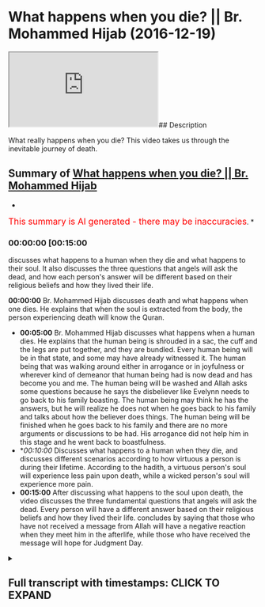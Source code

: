 # What happens when you die? || Br. Mohammed Hijab (2016-12-19)

<iframe loading='lazy' src='https://www.youtube.com/embed/UWaMAL6liew'></iframe>## Description

What really happens when you die? This video takes us through the inevitable journey of death.

## Summary of [What happens when you die? || Br. Mohammed Hijab](https://www.youtube.com/watch?v=UWaMAL6liew)


*

<span style="color:red; font-size:125%">This summary is AI generated - there may be inaccuracies</span>. [](/)*

### <a onclick="modifyYTiframeseektime('900')">00:00:00 [00:15:00</a>

 discusses what happens to a human when they die and what happens to their soul. It also discusses the three questions that angels will ask the dead, and how each person's answer will be different based on their religious beliefs and how they lived their life.

**<a onclick="modifyYTiframeseektime('0')">00:00:00</a>**  Br. Mohammed Hijab discusses death and what happens when one dies. He explains that when the soul is extracted from the body, the person experiencing death will know the Quran.
* **<a onclick="modifyYTiframeseektime('300')">00:05:00</a>**  Br. Mohammed Hijab discusses what happens when a human dies. He explains that the human being is shrouded in a sac, the cuff and the legs are put together, and they are bundled. Every human being will be in that state, and some may have already witnessed it. The human being that was walking around either in arrogance or in joyfulness or wherever kind of demeanor that human being had is now dead and has become you and me. The human being will be washed and Allah asks some questions because he says the disbeliever like Evelynn needs to go back to his family boasting. The human being may think he has the answers, but he will realize he does not when he goes back to his family and talks about how the believer does things. The human being will be finished when he goes back to his family and there are no more arguments or discussions to be had. His arrogance did not help him in this stage and he went back to boastfulness.
* **<a onclick="modifyYTiframeseektime('600')">00:10:00</a>* Discusses what happens to a human when they die, and discusses different scenarios according to how virtuous a person is during their lifetime. According to the hadith, a virtuous person's soul will experience less pain upon death, while a wicked person's soul will experience more pain.
* **<a onclick="modifyYTiframeseektime('900')">00:15:00</a>** After discussing what happens to the soul upon death, the video discusses the three fundamental questions that angels will ask the dead. Every person will have a different answer based on their religious beliefs and how they lived their life.  concludes by saying that those who have not received a message from Allah will have a negative reaction when they meet him in the afterlife, while those who have received the message will hope for Judgment Day.

<details><summary><h2>Full transcript with timestamps: CLICK TO EXPAND</h2></summary>

<a onclick="modifyYTiframeseektime('0)')">0:00:00 I feel so dirty would you be honest a<\/a>
<a onclick="modifyYTiframeseektime('15)')">0:00:15 few<\/a>
<a onclick="modifyYTiframeseektime('15)')">0:00:15 nakawara he said oh la la la la la la<\/a>
<a onclick="modifyYTiframeseektime('20)')">0:00:20 sharika lah la shadow and Mohammad and I<\/a>
<a onclick="modifyYTiframeseektime('22)')">0:00:22 would or a solo or that today we're<\/a>
<a onclick="modifyYTiframeseektime('26)')">0:00:26 going to speak about death this is what<\/a>
<a onclick="modifyYTiframeseektime('29)')">0:00:29 the brothers the organizers have told me<\/a>
<a onclick="modifyYTiframeseektime('32)')">0:00:32 to speak about so I'm gonna honor the<\/a>
<a onclick="modifyYTiframeseektime('35)')">0:00:35 Angela and speak about death let's get<\/a>
<a onclick="modifyYTiframeseektime('38)')">0:00:38 to the stage of death death happens as<\/a>
<a onclick="modifyYTiframeseektime('42)')">0:00:42 we said the atheist in his mind frame he<\/a>
<a onclick="modifyYTiframeseektime('44)')">0:00:44 has no explanation for why we're alive<\/a>
<a onclick="modifyYTiframeseektime('47)')">0:00:47 he doesn't know so if you ask him how do<\/a>
<a onclick="modifyYTiframeseektime('49)')">0:00:49 we die he's gonna give you a biological<\/a>
<a onclick="modifyYTiframeseektime('51)')">0:00:51 answer though you know the heart stops<\/a>
<a onclick="modifyYTiframeseektime('53)')">0:00:53 okay thank you very much we know that<\/a>
<a onclick="modifyYTiframeseektime('56)')">0:00:56 happens but is there anything else that<\/a>
<a onclick="modifyYTiframeseektime('58)')">0:00:58 happens no we don't know okay well let<\/a>
<a onclick="modifyYTiframeseektime('61)')">0:01:01 me tell you then right<\/a>
<a onclick="modifyYTiframeseektime('62)')">0:01:02 the answer is this that consciousness is<\/a>
<a onclick="modifyYTiframeseektime('66)')">0:01:06 explained through our oh yes Aluna can<\/a>
<a onclick="modifyYTiframeseektime('69)')">0:01:09 draw a lost planet Allah says in the<\/a>
<a onclick="modifyYTiframeseektime('72)')">0:01:12 Quran they ask you about the soul and<\/a>
<a onclick="modifyYTiframeseektime('74)')">0:01:14 they say the soul is from the decree of<\/a>
<a onclick="modifyYTiframeseektime('76)')">0:01:16 your Lord and you won't know you won't<\/a>
<a onclick="modifyYTiframeseektime('78)')">0:01:18 be given up knowledge of it except for a<\/a>
<a onclick="modifyYTiframeseektime('79)')">0:01:19 little bit yeah so in other words the<\/a>
<a onclick="modifyYTiframeseektime('83)')">0:01:23 reason why we're alive is because allah<\/a>
<a onclick="modifyYTiframeseektime('85)')">0:01:25 subhanaw taala<\/a>
<a onclick="modifyYTiframeseektime('86)')">0:01:26 has given us a soul which was breathed<\/a>
<a onclick="modifyYTiframeseektime('88)')">0:01:28 into us in our infinite sages when were<\/a>
<a onclick="modifyYTiframeseektime('91)')">0:01:31 in the mother's womb now what is this<\/a>
<a onclick="modifyYTiframeseektime('97)')">0:01:37 extraction then that takes place at<\/a>
<a onclick="modifyYTiframeseektime('98)')">0:01:38 death how does it take place and then<\/a>
<a onclick="modifyYTiframeseektime('101)')">0:01:41 what would happen when you die<\/a>
<a onclick="modifyYTiframeseektime('102)')">0:01:42 physically speaking and metaphysically<\/a>
<a onclick="modifyYTiframeseektime('106)')">0:01:46 speaking the extraction process is a<\/a>
<a onclick="modifyYTiframeseektime('111)')">0:01:51 process which everybody will feel the<\/a>
<a onclick="modifyYTiframeseektime('116)')">0:01:56 raw will be extracted from the human<\/a>
<a onclick="modifyYTiframeseektime('118)')">0:01:58 being the raw the soul will be taken<\/a>
<a onclick="modifyYTiframeseektime('123)')">0:02:03 away from the human being extracted from<\/a>
<a onclick="modifyYTiframeseektime('126)')">0:02:06 the human being<\/a>
<a onclick="modifyYTiframeseektime('129)')">0:02:09 and when that happens the human being<\/a>
<a onclick="modifyYTiframeseektime('132)')">0:02:12 will enter a different realm just as<\/a>
<a onclick="modifyYTiframeseektime('135)')">0:02:15 when he sleeps<\/a>
<a onclick="modifyYTiframeseektime('137)')">0:02:17 he can sleep he can dream and think<\/a>
<a onclick="modifyYTiframeseektime('140)')">0:02:20 about and taste new things just like<\/a>
<a onclick="modifyYTiframeseektime('142)')">0:02:22 that the human being will move into a la<\/a>
<a onclick="modifyYTiframeseektime('145)')">0:02:25 mujer to dunya the hassles are here from<\/a>
<a onclick="modifyYTiframeseektime('148)')">0:02:28 here from the worldly life to the bars<\/a>
<a onclick="modifyYTiframeseektime('151)')">0:02:31 of life yeah<\/a>
<a onclick="modifyYTiframeseektime('153)')">0:02:33 so what is this bars of life what's<\/a>
<a onclick="modifyYTiframeseektime('155)')">0:02:35 going on okay let's talk about it<\/a>
<a onclick="modifyYTiframeseektime('159)')">0:02:39 allah subhanho wa taala in a sort of<\/a>
<a onclick="modifyYTiframeseektime('163)')">0:02:43 most of you know and as that he talks<\/a>
<a onclick="modifyYTiframeseektime('164)')">0:02:44 about energy at a lot of them of her<\/a>
<a onclick="modifyYTiframeseektime('166)')">0:02:46 students a Nazarite are the angels that<\/a>
<a onclick="modifyYTiframeseektime('169)')">0:02:49 take away your soul allah subhanaw taala<\/a>
<a onclick="modifyYTiframeseektime('176)')">0:02:56 is not karana Siddiqui Emma in the 75th<\/a>
<a onclick="modifyYTiframeseektime('178)')">0:02:58 or of the Quran he says Kalavati<\/a>
<a onclick="modifyYTiframeseektime('188)')">0:03:08 tow-rope in lemon<\/a>
<a onclick="modifyYTiframeseektime('192)')">0:03:12 [Music]<\/a>
<a onclick="modifyYTiframeseektime('197)')">0:03:17 that when the soul reaches a Taraki<\/a>
<a onclick="modifyYTiframeseektime('202)')">0:03:22 which is where the Hulk is now the Hulk<\/a>
<a onclick="modifyYTiframeseektime('206)')">0:03:26 is visible raka is a thermal Hulk which<\/a>
<a onclick="modifyYTiframeseektime('209)')">0:03:29 means the throat now just imagine for a<\/a>
<a onclick="modifyYTiframeseektime('211)')">0:03:31 second that the human being the soul of<\/a>
<a onclick="modifyYTiframeseektime('217)')">0:03:37 the human being is ascending upward yes<\/a>
<a onclick="modifyYTiframeseektime('221)')">0:03:41 there's something that that human being<\/a>
<a onclick="modifyYTiframeseektime('223)')">0:03:43 is feeling where there is an ascension<\/a>
<a onclick="modifyYTiframeseektime('227)')">0:03:47 you feel something moving up your body<\/a>
<a onclick="modifyYTiframeseektime('229)')">0:03:49 and it reaches the throat just think<\/a>
<a onclick="modifyYTiframeseektime('236)')">0:03:56 about how that will feel well then the<\/a>
<a onclick="modifyYTiframeseektime('247)')">0:04:07 person who is dying and that rate that<\/a>
<a onclick="modifyYTiframeseektime('251)')">0:04:11 person will know the Quran says that<\/a>
<a onclick="modifyYTiframeseektime('254)')">0:04:14 this is the separation al-farouq means<\/a>
<a onclick="modifyYTiframeseektime('257)')">0:04:17 the separation meaning from this world<\/a>
<a onclick="modifyYTiframeseektime('261)')">0:04:21 that person when the soul distinct they<\/a>
<a onclick="modifyYTiframeseektime('265)')">0:04:25 denied this thing they didn't want to<\/a>
<a onclick="modifyYTiframeseektime('267)')">0:04:27 take into consideration it reaches up to<\/a>
<a onclick="modifyYTiframeseektime('270)')">0:04:30 the throat and he feels it in that area<\/a>
<a onclick="modifyYTiframeseektime('277)')">0:04:37 he will know that this is over<\/a>
<a onclick="modifyYTiframeseektime('283)')">0:04:43 this will happen to you this will happen<\/a>
<a onclick="modifyYTiframeseektime('287)')">0:04:47 to me and this will happen to our<\/a>
<a onclick="modifyYTiframeseektime('289)')">0:04:49 parents<\/a>
<a onclick="modifyYTiframeseektime('292)')">0:04:52 well the fatty sir promise<\/a>
<a onclick="modifyYTiframeseektime('302)')">0:05:02 we fast forward now<\/a>
<a onclick="modifyYTiframeseektime('305)')">0:05:05 the human being is shrouded a sac is the<\/a>
<a onclick="modifyYTiframeseektime('309)')">0:05:09 cuff the CAF's or the legs are put<\/a>
<a onclick="modifyYTiframeseektime('314)')">0:05:14 together are bundled are shrouded they<\/a>
<a onclick="modifyYTiframeseektime('321)')">0:05:21 are bundled every human being will be in<\/a>
<a onclick="modifyYTiframeseektime('326)')">0:05:26 that state we might have to witness our<\/a>
<a onclick="modifyYTiframeseektime('330)')">0:05:30 parents in that state or our children in<\/a>
<a onclick="modifyYTiframeseektime('334)')">0:05:34 that state we don't know who will come<\/a>
<a onclick="modifyYTiframeseektime('336)')">0:05:36 first we may have already witnessed this<\/a>
<a onclick="modifyYTiframeseektime('341)')">0:05:41 the human being that was walking around<\/a>
<a onclick="modifyYTiframeseektime('346)')">0:05:46 either in arrogance or in joyfulness or<\/a>
<a onclick="modifyYTiframeseektime('351)')">0:05:51 wherever kind of demeanor that human<\/a>
<a onclick="modifyYTiframeseektime('353)')">0:05:53 being had joking laughing smiling eating<\/a>
<a onclick="modifyYTiframeseektime('357)')">0:05:57 sleeping waking up going to school<\/a>
<a onclick="modifyYTiframeseektime('360)')">0:06:00 coming back memories not human being now<\/a>
<a onclick="modifyYTiframeseektime('367)')">0:06:07 has died and that human being will be<\/a>
<a onclick="modifyYTiframeseektime('372)')">0:06:12 you and me the human being will be<\/a>
<a onclick="modifyYTiframeseektime('377)')">0:06:17 shrouded into a white garment will be<\/a>
<a onclick="modifyYTiframeseektime('384)')">0:06:24 washed<\/a>
<a onclick="modifyYTiframeseektime('387)')">0:06:27 the human being will be washed and you<\/a>
<a onclick="modifyYTiframeseektime('392)')">0:06:32 know what happens when they wash the<\/a>
<a onclick="modifyYTiframeseektime('393)')">0:06:33 human being they must ensure that the<\/a>
<a onclick="modifyYTiframeseektime('399)')">0:06:39 the anus of the human being has<\/a>
<a onclick="modifyYTiframeseektime('401)')">0:06:41 something inside of it like a cotton<\/a>
<a onclick="modifyYTiframeseektime('403)')">0:06:43 wool or something so he doesn't so<\/a>
<a onclick="modifyYTiframeseektime('405)')">0:06:45 things don't come out of him and they<\/a>
<a onclick="modifyYTiframeseektime('408)')">0:06:48 will close his eyes or her eyes they<\/a>
<a onclick="modifyYTiframeseektime('411)')">0:06:51 were washed out human being the human<\/a>
<a onclick="modifyYTiframeseektime('414)')">0:06:54 being will be carried by people that<\/a>
<a onclick="modifyYTiframeseektime('417)')">0:06:57 human being cannot do anything anymore<\/a>
<a onclick="modifyYTiframeseektime('422)')">0:07:02 the food that that human being ate the<\/a>
<a onclick="modifyYTiframeseektime('426)')">0:07:06 drink that human being drank everything<\/a>
<a onclick="modifyYTiframeseektime('430)')">0:07:10 that human being did it's not gonna help<\/a>
<a onclick="modifyYTiframeseektime('434)')">0:07:14 that human being unless it's good deeds<\/a>
<a onclick="modifyYTiframeseektime('438)')">0:07:18 this is what happens to humans but Allah<\/a>
<a onclick="modifyYTiframeseektime('445)')">0:07:25 subhana WA Ta'ala he continues he says<\/a>
<a onclick="modifyYTiframeseektime('450)')">0:07:30 in Arabic I am eating in measure that a<\/a>
<a onclick="modifyYTiframeseektime('458)')">0:07:38 human being is heading now to his Lord<\/a>
<a onclick="modifyYTiframeseektime('464)')">0:07:44 but then he describes the archetypal<\/a>
<a onclick="modifyYTiframeseektime('467)')">0:07:47 care that it's believer and he tells us<\/a>
<a onclick="modifyYTiframeseektime('469)')">0:07:49 fella<\/a>
<a onclick="modifyYTiframeseektime('470)')">0:07:50 Sadako as well he didn't give charity he<\/a>
<a onclick="modifyYTiframeseektime('478)')">0:07:58 didn't pray well I can gather there but<\/a>
<a onclick="modifyYTiframeseektime('483)')">0:08:03 well but he lied and he turned away he<\/a>
<a onclick="modifyYTiframeseektime('490)')">0:08:10 said there's no such thing as the<\/a>
<a onclick="modifyYTiframeseektime('491)')">0:08:11 afterlife he denied the rule he denied<\/a>
<a onclick="modifyYTiframeseektime('496)')">0:08:16 the Hereafter<\/a>
<a onclick="modifyYTiframeseektime('497)')">0:08:17 he denied the Hellfire and the heaven<\/a>
<a onclick="modifyYTiframeseektime('499)')">0:08:19 and Allah even he even denied his own<\/a>
<a onclick="modifyYTiframeseektime('502)')">0:08:22 self this human being depended upon<\/a>
<a onclick="modifyYTiframeseektime('509)')">0:08:29 materialism to live it let him down in<\/a>
<a onclick="modifyYTiframeseektime('513)')">0:08:33 this world made him depressed<\/a>
<a onclick="modifyYTiframeseektime('517)')">0:08:37 and no doubt I'd let him down once again<\/a>
<a onclick="modifyYTiframeseektime('526)')">0:08:46 and then Allah asks the human being now<\/a>
<a onclick="modifyYTiframeseektime('528)')">0:08:48 some questions because he says falafel<\/a>
<a onclick="modifyYTiframeseektime('534)')">0:08:54 alike in la nieta<\/a>
<a onclick="modifyYTiframeseektime('544)')">0:09:04 Oh like that he needs to go back to his<\/a>
<a onclick="modifyYTiframeseektime('551)')">0:09:11 family boasting this he really thinks<\/a>
<a onclick="modifyYTiframeseektime('553)')">0:09:13 his disbeliever he thinks he's got the<\/a>
<a onclick="modifyYTiframeseektime('556)')">0:09:16 answers the Atheist you know he might<\/a>
<a onclick="modifyYTiframeseektime('559)')">0:09:19 think he has the answers so he goes back<\/a>
<a onclick="modifyYTiframeseektime('561)')">0:09:21 to his family talking about you know<\/a>
<a onclick="modifyYTiframeseektime('563)')">0:09:23 look at these people they're going to<\/a>
<a onclick="modifyYTiframeseektime('564)')">0:09:24 pray they do his boasting talking to his<\/a>
<a onclick="modifyYTiframeseektime('569)')">0:09:29 family he thinks he knows the answer he<\/a>
<a onclick="modifyYTiframeseektime('570)')">0:09:30 thinks he knows there's no answers<\/a>
<a onclick="modifyYTiframeseektime('574)')">0:09:34 anymore he has no more answers there's<\/a>
<a onclick="modifyYTiframeseektime('578)')">0:09:38 no answer what answer and you're dead<\/a>
<a onclick="modifyYTiframeseektime('580)')">0:09:40 you're finished there's no arguments you<\/a>
<a onclick="modifyYTiframeseektime('583)')">0:09:43 can make there's no arguments no one's<\/a>
<a onclick="modifyYTiframeseektime('586)')">0:09:46 gonna hear your arguments at this stage<\/a>
<a onclick="modifyYTiframeseektime('588)')">0:09:48 your arrogance has not helped you in<\/a>
<a onclick="modifyYTiframeseektime('590)')">0:09:50 this stage he went back to his family in<\/a>
<a onclick="modifyYTiframeseektime('596)')">0:09:56 boastfulness and allah subhanaw taala he<\/a>
<a onclick="modifyYTiframeseektime('599)')">0:09:59 says yes Evelynn's and so there does<\/a>
<a onclick="modifyYTiframeseektime('607)')">0:10:07 human-being think that he will be left<\/a>
<a onclick="modifyYTiframeseektime('611)')">0:10:11 aimless so that bill ahead of him so<\/a>
<a onclick="modifyYTiframeseektime('615)')">0:10:15 that means like no objective does that a<\/a>
<a onclick="modifyYTiframeseektime('620)')">0:10:20 human being actually presume that with<\/a>
<a onclick="modifyYTiframeseektime('624)')">0:10:24 all of his faculties and intelligence<\/a>
<a onclick="modifyYTiframeseektime('626)')">0:10:26 and the perfect design around him and<\/a>
<a onclick="modifyYTiframeseektime('630)')">0:10:30 all of this that for him was just a<\/a>
<a onclick="modifyYTiframeseektime('634)')">0:10:34 aimless life let me echo not over<\/a>
<a onclick="modifyYTiframeseektime('640)')">0:10:40 [Music]<\/a>
<a onclick="modifyYTiframeseektime('643)')">0:10:43 was he not a sperm dropped which was<\/a>
<a onclick="modifyYTiframeseektime('646)')">0:10:46 emitted think about it we all started as<\/a>
<a onclick="modifyYTiframeseektime('652)')">0:10:52 a despised fluid something people have a<\/a>
<a onclick="modifyYTiframeseektime('658)')">0:10:58 wet dream you know<\/a>
<a onclick="modifyYTiframeseektime('659)')">0:10:59 wash your off is you sired like that and<\/a>
<a onclick="modifyYTiframeseektime('661)')">0:11:01 I started like this despite something<\/a>
<a onclick="modifyYTiframeseektime('663)')">0:11:03 you want to get off your clothes<\/a>
<a onclick="modifyYTiframeseektime('665)')">0:11:05 something not clean you know although<\/a>
<a onclick="modifyYTiframeseektime('669)')">0:11:09 from a 5th perspective there may be some<\/a>
<a onclick="modifyYTiframeseektime('671)')">0:11:11 difference of opinion on that but you<\/a>
<a onclick="modifyYTiframeseektime('674)')">0:11:14 know you started off in that way you<\/a>
<a onclick="modifyYTiframeseektime('679)')">0:11:19 started off as nothing this arrogant guy<\/a>
<a onclick="modifyYTiframeseektime('682)')">0:11:22 walking around yeah God doesn't exist<\/a>
<a onclick="modifyYTiframeseektime('685)')">0:11:25 and you know I don't know I don't<\/a>
<a onclick="modifyYTiframeseektime('687)')">0:11:27 believe in God you know I don't really<\/a>
<a onclick="modifyYTiframeseektime('688)')">0:11:28 religious you you were spun do you<\/a>
<a onclick="modifyYTiframeseektime('692)')">0:11:32 remember that I mean you are a piece of<\/a>
<a onclick="modifyYTiframeseektime('695)')">0:11:35 sewer spam your water fluent how could<\/a>
<a onclick="modifyYTiframeseektime('700)')">0:11:40 it be that you transform from a from<\/a>
<a onclick="modifyYTiframeseektime('702)')">0:11:42 water watery fluid to what you are now<\/a>
<a onclick="modifyYTiframeseektime('705)')">0:11:45 and you're questioning the the<\/a>
<a onclick="modifyYTiframeseektime('708)')">0:11:48 transformation and the one who created<\/a>
<a onclick="modifyYTiframeseektime('710)')">0:11:50 it who made the transformation happen<\/a>
<a onclick="modifyYTiframeseektime('714)')">0:11:54 this guy or this girl she doesn't have<\/a>
<a onclick="modifyYTiframeseektime('718)')">0:11:58 that self recognition clearly yeah so<\/a>
<a onclick="modifyYTiframeseektime('726)')">0:12:06 Allah Subhanahu WA Ta'ala says the the<\/a>
<a onclick="modifyYTiframeseektime('729)')">0:12:09 after that he created the human being<\/a>
<a onclick="modifyYTiframeseektime('733)')">0:12:13 like that Ellie said early kamijo did<\/a>
<a onclick="modifyYTiframeseektime('737)')">0:12:17 another you know is that same Lord thou<\/a>
<a onclick="modifyYTiframeseektime('744)')">0:12:24 created you from a sperm not able to<\/a>
<a onclick="modifyYTiframeseektime('750)')">0:12:30 revive you after you're dead or revive<\/a>
<a onclick="modifyYTiframeseektime('753)')">0:12:33 the dead generally speaking why not how<\/a>
<a onclick="modifyYTiframeseektime('756)')">0:12:36 does that even make sense<\/a>
<a onclick="modifyYTiframeseektime('760)')">0:12:40 but we know from the hadith of Bora if<\/a>
<a onclick="modifyYTiframeseektime('766)')">0:12:46 not a zip which is narrated in Ahmed I<\/a>
<a onclick="modifyYTiframeseektime('771)')">0:12:51 think it's it's definitely a sahih<\/a>
<a onclick="modifyYTiframeseektime('773)')">0:12:53 hadith and it's a very long hadith which<\/a>
<a onclick="modifyYTiframeseektime('776)')">0:12:56 I cannot basically narrate to you all<\/a>
<a onclick="modifyYTiframeseektime('779)')">0:12:59 today but basically it's a hadith which<\/a>
<a onclick="modifyYTiframeseektime('786)')">0:13:06 says that there was people a man from<\/a>
<a onclick="modifyYTiframeseektime('789)')">0:13:09 the Unser who died and the prophet<\/a>
<a onclick="modifyYTiframeseektime('793)')">0:13:13 mohammed salah salem he went and the<\/a>
<a onclick="modifyYTiframeseektime('797)')">0:13:17 Sahaba around your loved one whom they<\/a>
<a onclick="modifyYTiframeseektime('801)')">0:13:21 went with him and then the prophet time<\/a>
<a onclick="modifyYTiframeseektime('804)')">0:13:24 started to describe to us what happens<\/a>
<a onclick="modifyYTiframeseektime('807)')">0:13:27 when you're in the cover when you're in<\/a>
<a onclick="modifyYTiframeseektime('810)')">0:13:30 the grave because now the virtual<\/a>
<a onclick="modifyYTiframeseektime('814)')">0:13:34 reality has changed now your life and<\/a>
<a onclick="modifyYTiframeseektime('819)')">0:13:39 the dimensions of your life and your<\/a>
<a onclick="modifyYTiframeseektime('822)')">0:13:42 functionality as a human being all of<\/a>
<a onclick="modifyYTiframeseektime('825)')">0:13:45 that has transformed now you're entering<\/a>
<a onclick="modifyYTiframeseektime('830)')">0:13:50 a different world and Allah has revealed<\/a>
<a onclick="modifyYTiframeseektime('832)')">0:13:52 to us through his messenger<\/a>
<a onclick="modifyYTiframeseektime('834)')">0:13:54 what kind of world that is so he says to<\/a>
<a onclick="modifyYTiframeseektime('837)')">0:13:57 us he says to us that when the human<\/a>
<a onclick="modifyYTiframeseektime('842)')">0:14:02 being is tells us first how the human<\/a>
<a onclick="modifyYTiframeseektime('846)')">0:14:06 beings soul is extracted and the human<\/a>
<a onclick="modifyYTiframeseektime('850)')">0:14:10 beings soul is extracted in two<\/a>
<a onclick="modifyYTiframeseektime('854)')">0:14:14 different ways depending upon what kind<\/a>
<a onclick="modifyYTiframeseektime('856)')">0:14:16 of human being he is so the human being<\/a>
<a onclick="modifyYTiframeseektime('859)')">0:14:19 if he's a good human being a Salah<\/a>
<a onclick="modifyYTiframeseektime('860)')">0:14:20 it will be something very gentle and<\/a>
<a onclick="modifyYTiframeseektime('863)')">0:14:23 this does not negate the fact that the<\/a>
<a onclick="modifyYTiframeseektime('866)')">0:14:26 Prophet told us in the little boat lil<\/a>
<a onclick="modifyYTiframeseektime('869)')">0:14:29 moti Lusaka wrought that day for death<\/a>
<a onclick="modifyYTiframeseektime('872)')">0:14:32 there are pangs of death human beings<\/a>
<a onclick="modifyYTiframeseektime('874)')">0:14:34 who will face some kind of pains and it<\/a>
<a onclick="modifyYTiframeseektime('876)')">0:14:36 does not also negate the fact that when<\/a>
<a onclick="modifyYTiframeseektime('881)')">0:14:41 the human being is in the cover that<\/a>
<a onclick="modifyYTiframeseektime('885)')">0:14:45 there will be some kind of doctrine<\/a>
<a onclick="modifyYTiframeseektime('887)')">0:14:47 which is some kind of pressure that<\/a>
<a onclick="modifyYTiframeseektime('890)')">0:14:50 or some kind of dumb ma or referred to<\/a>
<a onclick="modifyYTiframeseektime('893)')">0:14:53 as some kind of pressure he will feel a<\/a>
<a onclick="modifyYTiframeseektime('895)')">0:14:55 kind of pressure in the first instance<\/a>
<a onclick="modifyYTiframeseektime('899)')">0:14:59 but when the human beings soul is<\/a>
<a onclick="modifyYTiframeseektime('902)')">0:15:02 extracted you can imagine how the soul<\/a>
<a onclick="modifyYTiframeseektime('904)')">0:15:04 is extracted we explain how then<\/a>
<a onclick="modifyYTiframeseektime('907)')">0:15:07 afterwards the human being will be<\/a>
<a onclick="modifyYTiframeseektime('910)')">0:15:10 placed in the grave and the two angels<\/a>
<a onclick="modifyYTiframeseektime('915)')">0:15:15 will descend munkar and nakir and these<\/a>
<a onclick="modifyYTiframeseektime('919)')">0:15:19 two angels will ask the questions now<\/a>
<a onclick="modifyYTiframeseektime('921)')">0:15:21 skipped through some of the things that<\/a>
<a onclick="modifyYTiframeseektime('923)')">0:15:23 are being said like the fact that the<\/a>
<a onclick="modifyYTiframeseektime('927)')">0:15:27 record will be checked and it will go up<\/a>
<a onclick="modifyYTiframeseektime('929)')">0:15:29 to a lagoon and for the good people and<\/a>
<a onclick="modifyYTiframeseektime('932)')">0:15:32 to Jean and all of this but let's get to<\/a>
<a onclick="modifyYTiframeseektime('934)')">0:15:34 the core of it basically the two angels<\/a>
<a onclick="modifyYTiframeseektime('938)')">0:15:38 will ask three fundamental questions and<\/a>
<a onclick="modifyYTiframeseektime('942)')">0:15:42 everybody here should know what they are<\/a>
<a onclick="modifyYTiframeseektime('946)')">0:15:46 and the first question is who is your<\/a>
<a onclick="modifyYTiframeseektime('948)')">0:15:48 Lord and so the person who practiced how<\/a>
<a onclick="modifyYTiframeseektime('954)')">0:15:54 hate the person who didn't forget his<\/a>
<a onclick="modifyYTiframeseektime('959)')">0:15:59 roots is fatahna because every human<\/a>
<a onclick="modifyYTiframeseektime('961)')">0:16:01 being is coulomb alluding you learn life<\/a>
<a onclick="modifyYTiframeseektime('964)')">0:16:04 eternity every human being that's a born<\/a>
<a onclick="modifyYTiframeseektime('966)')">0:16:06 he's born on the feet on the person who<\/a>
<a onclick="modifyYTiframeseektime('968)')">0:16:08 remembered the purpose of life and<\/a>
<a onclick="modifyYTiframeseektime('971)')">0:16:11 practiced the purpose of life this human<\/a>
<a onclick="modifyYTiframeseektime('973)')">0:16:13 being will answer Allah whether he's<\/a>
<a onclick="modifyYTiframeseektime('976)')">0:16:16 illiterate who doesn't understand or<\/a>
<a onclick="modifyYTiframeseektime('978)')">0:16:18 whatever he will still who we get answer<\/a>
<a onclick="modifyYTiframeseektime('980)')">0:16:20 Allah and the second question that will<\/a>
<a onclick="modifyYTiframeseektime('984)')">0:16:24 be asked is what is your religion and<\/a>
<a onclick="modifyYTiframeseektime('987)')">0:16:27 that the person<\/a>
<a onclick="modifyYTiframeseektime('990)')">0:16:30 who lived according to the laws of Allah<\/a>
<a onclick="modifyYTiframeseektime('993)')">0:16:33 subhana WA Ta'ala who submitted his<\/a>
<a onclick="modifyYTiframeseektime('995)')">0:16:35 world so Allah will reply Islam but wait<\/a>
<a onclick="modifyYTiframeseektime('998)')">0:16:38 a minute the disbeliever he will have a<\/a>
<a onclick="modifyYTiframeseektime('1001)')">0:16:41 good time you'll say listen what about<\/a>
<a onclick="modifyYTiframeseektime('1003)')">0:16:43 those individuals that didn't hear about<\/a>
<a onclick="modifyYTiframeseektime('1006)')">0:16:46 your prophet and that didn't know<\/a>
<a onclick="modifyYTiframeseektime('1009)')">0:16:49 anything about anything you telling me<\/a>
<a onclick="modifyYTiframeseektime('1011)')">0:16:51 they're gonna go to hell say hold on I'm<\/a>
<a onclick="modifyYTiframeseektime('1015)')">0:16:55 gonna say anything yet of that nature<\/a>
<a onclick="modifyYTiframeseektime('1016)')">0:16:56 let's proceed to the third question and<\/a>
<a onclick="modifyYTiframeseektime('1018)')">0:16:58 I'll come back to you now objection the<\/a>
<a onclick="modifyYTiframeseektime('1022)')">0:17:02 fifth question is who was that man that<\/a>
<a onclick="modifyYTiframeseektime('1023)')">0:17:03 was sent to you or who is the Prophet<\/a>
<a onclick="modifyYTiframeseektime('1026)')">0:17:06 and so the Muslims will reply according<\/a>
<a onclick="modifyYTiframeseektime('1029)')">0:17:09 to their time so we will say Muhammad's<\/a>
<a onclick="modifyYTiframeseektime('1032)')">0:17:12 of Allah Holi or sullen people of Jesus<\/a>
<a onclick="modifyYTiframeseektime('1034)')">0:17:14 they'll say Jesus and they will not<\/a>
<a onclick="modifyYTiframeseektime('1039)')">0:17:19 answer Allah when they asked who was<\/a>
<a onclick="modifyYTiframeseektime('1042)')">0:17:22 Jesus when they asked who is your Lord<\/a>
<a onclick="modifyYTiframeseektime('1044)')">0:17:24 they will not answer that so they were<\/a>
<a onclick="modifyYTiframeseektime('1047)')">0:17:27 answer Jesus or it could be Abraham what<\/a>
<a onclick="modifyYTiframeseektime('1052)')">0:17:32 could be Moses or whatever and we know<\/a>
<a onclick="modifyYTiframeseektime('1055)')">0:17:35 just to go back to what we were saying<\/a>
<a onclick="modifyYTiframeseektime('1058)')">0:17:38 that those people who have not been<\/a>
<a onclick="modifyYTiframeseektime('1059)')">0:17:39 received a message or that the message<\/a>
<a onclick="modifyYTiframeseektime('1061)')">0:17:41 may have been distorted or something<\/a>
<a onclick="modifyYTiframeseektime('1063)')">0:17:43 faraway land the Allah may they called<\/a>
<a onclick="modifyYTiframeseektime('1066)')">0:17:46 these people mean a hill fitara<\/a>
<a onclick="modifyYTiframeseektime('1067)')">0:17:47 fitzrobert a place at the top so it's<\/a>
<a onclick="modifyYTiframeseektime('1070)')">0:17:50 all photography yeah Fatah is the time<\/a>
<a onclick="modifyYTiframeseektime('1073)')">0:17:53 period when I have a Fatah<\/a>
<a onclick="modifyYTiframeseektime('1075)')">0:17:55 Fatah so these people because there's a<\/a>
<a onclick="modifyYTiframeseektime('1077)')">0:17:57 verse in surah to mérida and that says<\/a>
<a onclick="modifyYTiframeseektime('1080)')">0:18:00 that Allah sent the Prophet is like in a<\/a>
<a onclick="modifyYTiframeseektime('1085)')">0:18:05 Fatah which means an in Qatar period<\/a>
<a onclick="modifyYTiframeseektime('1087)')">0:18:07 like the time where there's no prophets<\/a>
<a onclick="modifyYTiframeseektime('1088)')">0:18:08 after that period became so in other<\/a>
<a onclick="modifyYTiframeseektime('1091)')">0:18:11 words from that some people I can look a<\/a>
<a onclick="modifyYTiframeseektime('1092)')">0:18:12 fear and others they say that if the<\/a>
<a onclick="modifyYTiframeseektime('1096)')">0:18:16 person has not received the message they<\/a>
<a onclick="modifyYTiframeseektime('1097)')">0:18:17 may have been they may be given a trial<\/a>
<a onclick="modifyYTiframeseektime('1099)')">0:18:19 independently on the day of judgment so<\/a>
<a onclick="modifyYTiframeseektime('1101)')">0:18:21 it's not like allah subhanaw taala is<\/a>
<a onclick="modifyYTiframeseektime('1102)')">0:18:22 unjust he doesn't know these realities<\/a>
<a onclick="modifyYTiframeseektime('1104)')">0:18:24 of people's environment see you will<\/a>
<a onclick="modifyYTiframeseektime('1106)')">0:18:26 trial people in accordance with their<\/a>
<a onclick="modifyYTiframeseektime('1107)')">0:18:27 environment you see so it's not just<\/a>
<a onclick="modifyYTiframeseektime('1110)')">0:18:30 it's not like that we don't believe in<\/a>
<a onclick="modifyYTiframeseektime('1112)')">0:18:32 you know oh this person has not heard of<\/a>
<a onclick="modifyYTiframeseektime('1114)')">0:18:34 is you know<\/a>
<a onclick="modifyYTiframeseektime('1115)')">0:18:35 it's not like this but let's go back to<\/a>
<a onclick="modifyYTiframeseektime('1118)')">0:18:38 the what we're talking about after that<\/a>
<a onclick="modifyYTiframeseektime('1121)')">0:18:41 then you have for the person who is<\/a>
<a onclick="modifyYTiframeseektime('1124)')">0:18:44 pious literally you have a kind of<\/a>
<a onclick="modifyYTiframeseektime('1129)')">0:18:49 realization of where they're gonna go<\/a>
<a onclick="modifyYTiframeseektime('1131)')">0:18:51 afterwards they know what's gonna happen<\/a>
<a onclick="modifyYTiframeseektime('1134)')">0:18:54 to them which is good things and so they<\/a>
<a onclick="modifyYTiframeseektime('1136)')">0:18:56 they want the damn judgment to come and<\/a>
<a onclick="modifyYTiframeseektime('1138)')">0:18:58 those individuals who don't have that<\/a>
<a onclick="modifyYTiframeseektime('1141)')">0:19:01 and they realize what they are done a<\/a>
<a onclick="modifyYTiframeseektime('1144)')">0:19:04 way they stand those particular<\/a>
<a onclick="modifyYTiframeseektime('1147)')">0:19:07 individuals they will have the opposite<\/a>
<a onclick="modifyYTiframeseektime('1150)')">0:19:10 reaction they will hope never to ever<\/a>
<a onclick="modifyYTiframeseektime('1153)')">0:19:13 wake up from their sleep or their<\/a>
<a onclick="modifyYTiframeseektime('1156)')">0:19:16 slumbers never to be reawakened we<\/a>
<a onclick="modifyYTiframeseektime('1159)')">0:19:19 revitalized rejuvenate it never to be<\/a>
<a onclick="modifyYTiframeseektime('1164)')">0:19:24 reassembled but that is of course what<\/a>
<a onclick="modifyYTiframeseektime('1167)')">0:19:27 would happen what will happen now<\/a>
</details>